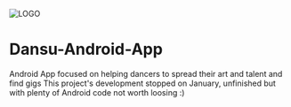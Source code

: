 ![LOGO](https://i.imgur.com/5b2fMlF.png)
# Dansu-Android-App
Android App focused on helping dancers to spread their art and talent and find gigs
This project's development stopped on January, unfinished but with plenty of Android code not worth loosing :)
